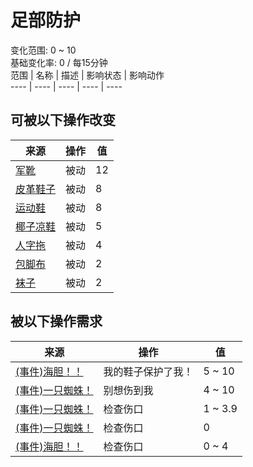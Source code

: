 # 足部防护  
变化范围: 0 ~ 10  
基础变化率: 0 / 每15分钟  
范围  |  名称  |  描述  |  影响状态  |  影响动作  
----  |  ----  |  ----  |  ----  |  ----  
## 可被以下操作改变  
来源  |  操作  |  值  
----  |  ----  |  ----  
[军靴](MilitaryBoots.md)  |  被动  |  12  
[皮革鞋子](LeatherShoes.md)  |  被动  |  8  
[运动鞋](Sneakers.md)  |  被动  |  8  
[椰子凉鞋](CoconutSandals.md)  |  被动  |  5  
[人字拖](Flipflops.md)  |  被动  |  4  
[包脚布](FootWrappings.md)  |  被动  |  2  
[袜子](Socks.md)  |  被动  |  2  
## 被以下操作需求  
来源  |  操作  |  值  
----  |  ----  |  ----  
[(事件)海胆！！](Event_Urchin.md)  |  我的鞋子保护了我！  |  5 ~ 10  
[(事件)一只蜘蛛！](Event_Spider.md)  |  别想伤到我  |  4 ~ 10  
[(事件)一只蜘蛛！](Event_Spider.md)  |  检查伤口  |  1 ~ 3.9  
[(事件)一只蜘蛛！](Event_Spider.md)  |  检查伤口  |  0  
[(事件)海胆！！](Event_Urchin.md)  |  检查伤口  |  0 ~ 4  
